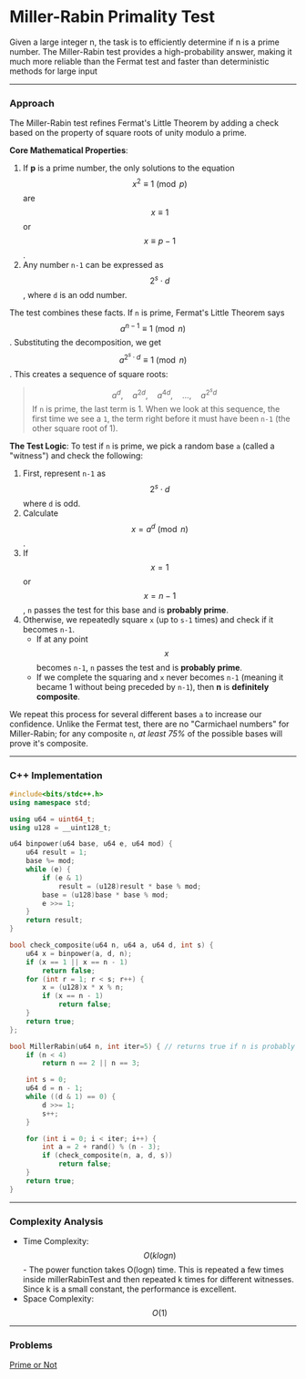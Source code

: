 # Miller-Rabin Primality Test

Given a large integer n, the task is to efficiently determine if n is a prime number. The Miller-Rabin test provides a high-probability answer, making it much more reliable than the Fermat test and faster than deterministic methods for large input

***

### Approach

The Miller-Rabin test refines Fermat's Little Theorem by adding a check based on the property of square roots of unity modulo a prime.

**Core Mathematical Properties**:

1. If **p** is a prime number, the only solutions to the equation $$x^2 \equiv 1 \pmod{p}$$ are $$x \equiv 1$$ or $$x \equiv p-1$$.
2. Any number `n-1` can be expressed as $$2^s \cdot d$$, where `d` is an odd number.

The test combines these facts. If `n` is prime, Fermat's Little Theorem says $$a^{n-1} \equiv 1 \pmod{n}$$. Substituting the decomposition, we get $$a^{2^s \cdot d} \equiv 1 \pmod{n}$$. This creates a sequence of square roots:

> $$a^d, \quad a^{2d}, \quad a^{4d}, \quad \dots, \quad a^{2^s d}$$ If `n` is prime, the last term is 1. When we look at this sequence, the first time we see a `1`, the term right before it must have been `n-1` (the other square root of 1).

**The Test Logic**: To test if `n` is prime, we pick a random base `a` (called a "witness") and check the following:

1. First, represent `n-1` as $$2^s \cdot d$$ where `d` is odd.
2. Calculate $$x = a^d \pmod{n}$$.
3. If $$x=1$$ or $$x=n-1$$, `n` passes the test for this base and is **probably prime**.
4. Otherwise, we repeatedly square `x` (up to `s-1` times) and check if it becomes `n-1`.
   * If at any point $$x$$ becomes `n-1`, `n` passes the test and is **probably prime**.
   * If we complete the squaring and `x` never becomes `n-1` (meaning it became 1 without being preceded by `n-1`), then **n** is **definitely composite**.

We repeat this process for several different bases `a` to increase our confidence. Unlike the Fermat test, there are no "Carmichael numbers" for Miller-Rabin; for any composite `n`, _at least 75%_ of the possible bases will prove it's composite.

***

### C++ Implementation

```cpp
#include<bits/stdc++.h>
using namespace std;

using u64 = uint64_t;
using u128 = __uint128_t;

u64 binpower(u64 base, u64 e, u64 mod) {
    u64 result = 1;
    base %= mod;
    while (e) {
        if (e & 1)
            result = (u128)result * base % mod;
        base = (u128)base * base % mod;
        e >>= 1;
    }
    return result;
}

bool check_composite(u64 n, u64 a, u64 d, int s) {
    u64 x = binpower(a, d, n);
    if (x == 1 || x == n - 1)
        return false;
    for (int r = 1; r < s; r++) {
        x = (u128)x * x % n;
        if (x == n - 1)
            return false;
    }
    return true;
};

bool MillerRabin(u64 n, int iter=5) { // returns true if n is probably prime, else returns false.
    if (n < 4)
        return n == 2 || n == 3;

    int s = 0;
    u64 d = n - 1;
    while ((d & 1) == 0) {
        d >>= 1;
        s++;
    }

    for (int i = 0; i < iter; i++) {
        int a = 2 + rand() % (n - 3);
        if (check_composite(n, a, d, s))
            return false;
    }
    return true;
}
```

***

### Complexity Analysis

* Time Complexity: $$O(k log n)$$ - The power function takes O(logn) time. This is repeated a few times inside millerRabinTest and then repeated k times for different witnesses. Since k is a small constant, the performance is excellent.
* Space Complexity: $$O(1)$$

***

### Problems

[Prime or Not](https://www.spoj.com/problems/PON/)
